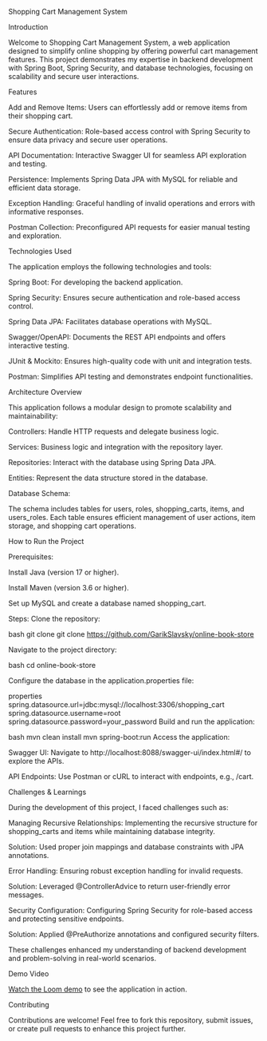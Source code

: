 Shopping Cart Management System

Introduction

Welcome to Shopping Cart Management System, a web application designed to simplify online shopping by offering powerful cart management features. This project demonstrates my expertise in backend development with Spring Boot, Spring Security, and database technologies, focusing on scalability and secure user interactions.



Features

Add and Remove Items: Users can effortlessly add or remove items from their shopping cart.

Secure Authentication: Role-based access control with Spring Security to ensure data privacy and secure user operations.

API Documentation: Interactive Swagger UI for seamless API exploration and testing.

Persistence: Implements Spring Data JPA with MySQL for reliable and efficient data storage.

Exception Handling: Graceful handling of invalid operations and errors with informative responses.

Postman Collection: Preconfigured API requests for easier manual testing and exploration.

Technologies Used

The application employs the following technologies and tools:

Spring Boot: For developing the backend application.

Spring Security: Ensures secure authentication and role-based access control.

Spring Data JPA: Facilitates database operations with MySQL.

Swagger/OpenAPI: Documents the REST API endpoints and offers interactive testing.

JUnit & Mockito: Ensures high-quality code with unit and integration tests.

Postman: Simplifies API testing and demonstrates endpoint functionalities.

Architecture Overview

This application follows a modular design to promote scalability and maintainability:

Controllers: Handle HTTP requests and delegate business logic.

Services: Business logic and integration with the repository layer.

Repositories: Interact with the database using Spring Data JPA.

Entities: Represent the data structure stored in the database.

Database Schema:

The schema includes tables for users, roles, shopping_carts, items, and users_roles. Each table ensures efficient management of user actions, item storage, and shopping cart operations.

How to Run the Project

Prerequisites:

Install Java (version 17 or higher).

Install Maven (version 3.6 or higher).

Set up MySQL and create a database named shopping_cart.

Steps:
Clone the repository:

bash
git clone git clone https://github.com/GarikSlavsky/online-book-store

Navigate to the project directory:

bash
cd online-book-store

Configure the database in the application.properties file:

properties
spring.datasource.url=jdbc:mysql://localhost:3306/shopping_cart
spring.datasource.username=root
spring.datasource.password=your_password
Build and run the application:

bash
mvn clean install
mvn spring-boot:run
Access the application:

Swagger UI: Navigate to http://localhost:8088/swagger-ui/index.html#/ to explore the APIs.

API Endpoints: Use Postman or cURL to interact with endpoints, e.g., /cart.

Challenges & Learnings

During the development of this project, I faced challenges such as:

Managing Recursive Relationships: Implementing the recursive structure for shopping_carts and items while maintaining database integrity.

Solution: Used proper join mappings and database constraints with JPA annotations.

Error Handling: Ensuring robust exception handling for invalid requests.

Solution: Leveraged @ControllerAdvice to return user-friendly error messages.

Security Configuration: Configuring Spring Security for role-based access and protecting sensitive endpoints.

Solution: Applied @PreAuthorize annotations and configured security filters.

These challenges enhanced my understanding of backend development and problem-solving in real-world scenarios.

Demo Video

[Watch the Loom demo](https://www.loom.com/share/241e906d6f1b4eb08208758298a981ae?sid=06c4539e-6368-4bef-8ca7-76f84857591a) to see the application in action.

Contributing

Contributions are welcome! Feel free to fork this repository, submit issues, or create pull requests to enhance this project further.
